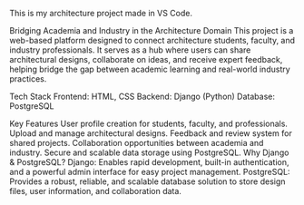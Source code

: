 This is my architecture project made in VS Code.


Bridging Academia and Industry in the Architecture Domain
This project is a web-based platform designed to connect architecture students, faculty, and industry professionals. It serves as a hub where users can share architectural designs, collaborate on ideas, and receive expert feedback, helping bridge the gap between academic learning and real-world industry practices.

Tech Stack
Frontend: HTML, CSS
Backend: Django (Python)
Database: PostgreSQL

Key Features
User profile creation for students, faculty, and professionals.
Upload and manage architectural designs.
Feedback and review system for shared projects.
Collaboration opportunities between academia and industry.
Secure and scalable data storage using PostgreSQL.
Why Django & PostgreSQL?
Django: Enables rapid development, built-in authentication, and a powerful admin interface for easy project management.
PostgreSQL: Provides a robust, reliable, and scalable database solution to store design files, user information, and collaboration data.

